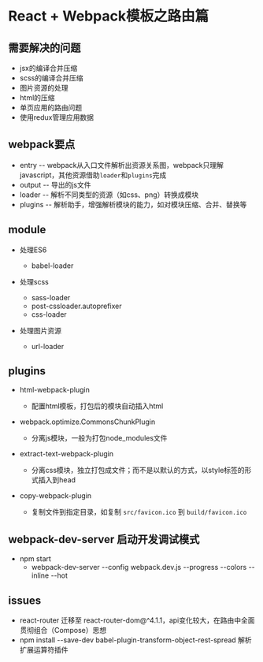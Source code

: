 # React + Webpack模板之路由篇

## 需要解决的问题
* jsx的编译合并压缩
* scss的编译合并压缩
* 图片资源的处理
* html的压缩
* 单页应用的路由问题
* 使用redux管理应用数据

## webpack要点
* entry       -- webpack从入口文件解析出资源关系图，webpack只理解javascript，其他资源借助`loader`和`plugins`完成
* output      -- 导出的js文件
* loader      -- 解析不同类型的资源（如css、png）转换成模块
* plugins     -- 解析助手，增强解析模块的能力，如对模块压缩、合并、替换等

## module
* 处理ES6
  - babel-loader

* 处理scss
  - sass-loader
  - post-cssloader.autoprefixer
  - css-loader

* 处理图片资源
  - url-loader

## plugins
* html-webpack-plugin
  - 配置html模板，打包后的模块自动插入html

* webpack.optimize.CommonsChunkPlugin
  - 分离js模块，一般为打包node_modules文件

* extract-text-webpack-plugin
  - 分离css模块，独立打包成文件；而不是以默认的方式，以style标签的形式插入到head

* copy-webpack-plugin
  - 复制文件到指定目录，如复制 `src/favicon.ico` 到 `build/favicon.ico`

## webpack-dev-server 启动开发调试模式
* npm start 
  - webpack-dev-server --config webpack.dev.js --progress --colors --inline --hot

## issues
* react-router 迁移至 react-router-dom@^4.1.1，api变化较大，在路由中全面贯彻组合（Compose）思想
* npm install --save-dev babel-plugin-transform-object-rest-spread  解析扩展运算符插件



